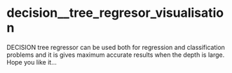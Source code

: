 # decision__tree_regresor_visualisation
DECISION tree regressor can be used both for regression and classification problems and it is gives maximum accurate results when the depth is large.
Hope you like it...
